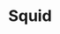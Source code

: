 ---
templateKey: blog-post
featuredpost: false
featuredimage: /assets/Squid.png
title: Squid
description: Fish|Pole
testfield: 302
---